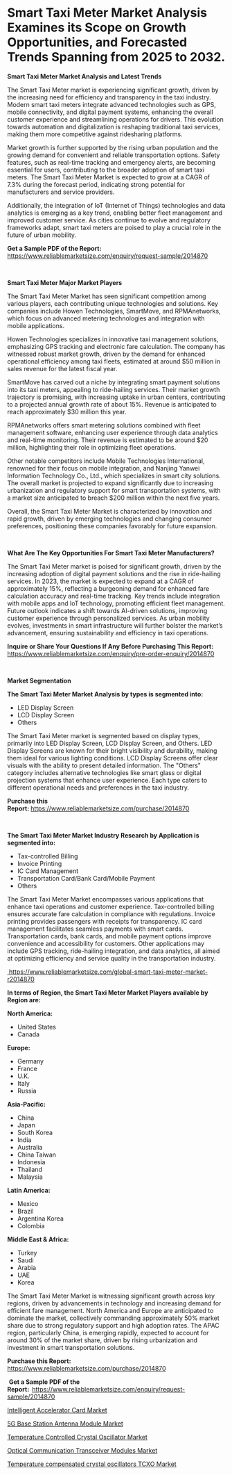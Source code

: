 <p><h1>Smart Taxi Meter Market Analysis Examines its Scope on Growth Opportunities, and Forecasted Trends Spanning from 2025 to 2032.</h1></p><p><strong>Smart Taxi Meter Market Analysis and Latest Trends</strong></p>
<p><p>The Smart Taxi Meter market is experiencing significant growth, driven by the increasing need for efficiency and transparency in the taxi industry. Modern smart taxi meters integrate advanced technologies such as GPS, mobile connectivity, and digital payment systems, enhancing the overall customer experience and streamlining operations for drivers. This evolution towards automation and digitalization is reshaping traditional taxi services, making them more competitive against ridesharing platforms.</p><p>Market growth is further supported by the rising urban population and the growing demand for convenient and reliable transportation options. Safety features, such as real-time tracking and emergency alerts, are becoming essential for users, contributing to the broader adoption of smart taxi meters. The Smart Taxi Meter Market is expected to grow at a CAGR of 7.3% during the forecast period, indicating strong potential for manufacturers and service providers.</p><p>Additionally, the integration of IoT (Internet of Things) technologies and data analytics is emerging as a key trend, enabling better fleet management and improved customer service. As cities continue to evolve and regulatory frameworks adapt, smart taxi meters are poised to play a crucial role in the future of urban mobility.</p></p>
<p><strong>Get a Sample PDF of the Report:&nbsp;</strong> <a href="https://www.reliablemarketsize.com/enquiry/request-sample/2014870?utm_campaign=1895&utm_medium=2&utm_source=Github&utm_content=ia&utm_term=29032025&utm_id=smart-taxi-meter">https://www.reliablemarketsize.com/enquiry/request-sample/2014870</a></p>
<p>&nbsp;</p>
<p><strong>Smart Taxi Meter Major Market Players</strong></p>
<p><p>The Smart Taxi Meter Market has seen significant competition among various players, each contributing unique technologies and solutions. Key companies include Howen Technologies, SmartMove, and RPMAnetworks, which focus on advanced metering technologies and integration with mobile applications. </p><p>Howen Technologies specializes in innovative taxi management solutions, emphasizing GPS tracking and electronic fare calculation. The company has witnessed robust market growth, driven by the demand for enhanced operational efficiency among taxi fleets, estimated at around $50 million in sales revenue for the latest fiscal year.</p><p>SmartMove has carved out a niche by integrating smart payment solutions into its taxi meters, appealing to ride-hailing services. Their market growth trajectory is promising, with increasing uptake in urban centers, contributing to a projected annual growth rate of about 15%. Revenue is anticipated to reach approximately $30 million this year.</p><p>RPMAnetworks offers smart metering solutions combined with fleet management software, enhancing user experience through data analytics and real-time monitoring. Their revenue is estimated to be around $20 million, highlighting their role in optimizing fleet operations.</p><p>Other notable competitors include Mobile Technologies International, renowned for their focus on mobile integration, and Nanjing Yanwei Information Technology Co., Ltd., which specializes in smart city solutions. The overall market is projected to expand significantly due to increasing urbanization and regulatory support for smart transportation systems, with a market size anticipated to breach $200 million within the next five years.</p><p>Overall, the Smart Taxi Meter Market is characterized by innovation and rapid growth, driven by emerging technologies and changing consumer preferences, positioning these companies favorably for future expansion.</p></p>
<p>&nbsp;</p>
<p><strong>What Are The Key Opportunities For Smart Taxi Meter Manufacturers?</strong></p>
<p><p>The Smart Taxi Meter market is poised for significant growth, driven by the increasing adoption of digital payment solutions and the rise in ride-hailing services. In 2023, the market is expected to expand at a CAGR of approximately 15%, reflecting a burgeoning demand for enhanced fare calculation accuracy and real-time tracking. Key trends include integration with mobile apps and IoT technology, promoting efficient fleet management. Future outlook indicates a shift towards AI-driven solutions, improving customer experience through personalized services. As urban mobility evolves, investments in smart infrastructure will further bolster the market’s advancement, ensuring sustainability and efficiency in taxi operations.</p></p>
<p><strong>Inquire or Share Your Questions If Any Before Purchasing This Report:</strong> <a href="https://www.reliablemarketsize.com/enquiry/pre-order-enquiry/2014870?utm_campaign=1895&utm_medium=2&utm_source=Github&utm_content=ia&utm_term=29032025&utm_id=smart-taxi-meter">https://www.reliablemarketsize.com/enquiry/pre-order-enquiry/2014870</a></p>
<p>&nbsp;</p>
<p><strong>Market Segmentation</strong></p>
<p><strong>The Smart Taxi Meter Market Analysis by types is segmented into:</strong></p>
<p><ul><li>LED Display Screen</li><li>LCD Display Screen</li><li>Others</li></ul></p>
<p><p>The Smart Taxi Meter market is segmented based on display types, primarily into LED Display Screen, LCD Display Screen, and Others. LED Display Screens are known for their bright visibility and durability, making them ideal for various lighting conditions. LCD Display Screens offer clear visuals with the ability to present detailed information. The "Others" category includes alternative technologies like smart glass or digital projection systems that enhance user experience. Each type caters to different operational needs and preferences in the taxi industry.</p></p>
<p><strong>Purchase this Report:&nbsp;</strong><a href="https://www.reliablemarketsize.com/purchase/2014870?utm_campaign=1895&utm_medium=2&utm_source=Github&utm_content=ia&utm_term=29032025&utm_id=smart-taxi-meter">https://www.reliablemarketsize.com/purchase/2014870</a></p>
<p>&nbsp;</p>
<p><strong>The Smart Taxi Meter Market Industry Research by Application is segmented into:</strong></p>
<p><ul><li>Tax-controlled Billing</li><li>Invoice Printing</li><li>IC Card Management</li><li>Transportation Card/Bank Card/Mobile Payment</li><li>Others</li></ul></p>
<p><p>The Smart Taxi Meter Market encompasses various applications that enhance taxi operations and customer experience. Tax-controlled billing ensures accurate fare calculation in compliance with regulations. Invoice printing provides passengers with receipts for transparency. IC card management facilitates seamless payments with smart cards. Transportation cards, bank cards, and mobile payment options improve convenience and accessibility for customers. Other applications may include GPS tracking, ride-hailing integration, and data analytics, all aimed at optimizing efficiency and service quality in the transportation industry.</p></p>
<p><a href="https://www.reliablemarketsize.com/global-smart-taxi-meter-market-r2014870?utm_campaign=1895&utm_medium=2&utm_source=Github&utm_content=ia&utm_term=29032025&utm_id=smart-taxi-meter">&nbsp;https://www.reliablemarketsize.com/global-smart-taxi-meter-market-r2014870</a></p>
<p><strong>In terms of Region, the Smart Taxi Meter Market Players available by Region are:</strong></p>
<p>
    <p> <strong> North America: </strong>
        <ul>
            <li>United States</li>
            <li>Canada</li>
        </ul>
        </p> 
    <p> <strong> Europe: </strong>
        <ul>
            <li>Germany</li>
            <li>France</li>
            <li>U.K.</li>
            <li>Italy</li>
            <li>Russia</li>
        </ul>
        </p> 
    <p> <strong> Asia-Pacific: </strong>
        <ul>
            <li>China</li>
            <li>Japan</li>
            <li>South Korea</li>
            <li>India</li>
            <li>Australia</li>
            <li>China Taiwan</li>
            <li>Indonesia</li>
            <li>Thailand</li>
            <li>Malaysia</li>
        </ul>
        </p> 
    <p> <strong> Latin America: </strong>
        <ul>
            <li>Mexico</li>
            <li>Brazil</li>
            <li>Argentina Korea</li>
            <li>Colombia</li>
        </ul>
        </p> 
    <p> <strong> Middle East & Africa: </strong>
        <ul>
            <li>Turkey</li>
            <li>Saudi</li>
            <li>Arabia</li>
            <li>UAE</li>
            <li>Korea</li>
        </ul>
    </p>
    </p>
<p><p>The Smart Taxi Meter Market is witnessing significant growth across key regions, driven by advancements in technology and increasing demand for efficient fare management. North America and Europe are anticipated to dominate the market, collectively commanding approximately 50% market share due to strong regulatory support and high adoption rates. The APAC region, particularly China, is emerging rapidly, expected to account for around 30% of the market share, driven by rising urbanization and investment in smart transportation solutions.</p></p>
<p><strong>Purchase this Report: </strong><a href="https://www.reliablemarketsize.com/purchase/2014870?utm_campaign=1895&utm_medium=2&utm_source=Github&utm_content=ia&utm_term=29032025&utm_id=smart-taxi-meter">https://www.reliablemarketsize.com/purchase/2014870</a></p>
<p>&nbsp;<strong>Get a Sample PDF of the Report:&nbsp;&nbsp;</strong><a href="https://www.reliablemarketsize.com/enquiry/request-sample/2014870?utm_campaign=1895&utm_medium=2&utm_source=Github&utm_content=ia&utm_term=29032025&utm_id=smart-taxi-meter">https://www.reliablemarketsize.com/enquiry/request-sample/2014870</a></p>
<p><strong></strong></p>
<p><p><a href="https://github.com/salkidtodo/Market-Research-Report-List-1/blob/main/intelligent-accelerator-card-market.md?utm_campaign=1895&utm_medium=2&utm_source=Github&utm_content=ia&utm_term=29032025&utm_id=smart-taxi-meter">Intelligent Accelerator Card Market</a></p><p><a href="https://github.com/eleussabra/Market-Research-Report-List-1/blob/main/5g-base-station-antenna-module-market.md?utm_campaign=1895&utm_medium=2&utm_source=Github&utm_content=ia&utm_term=29032025&utm_id=smart-taxi-meter">5G Base Station Antenna Module Market</a></p><p><a href="https://github.com/oduorsarath9/Market-Research-Report-List-1/blob/main/temperature-controlled-crystal-oscillator-market.md?utm_campaign=1895&utm_medium=2&utm_source=Github&utm_content=ia&utm_term=29032025&utm_id=smart-taxi-meter">Temperature Controlled Crystal Oscillator Market</a></p><p><a href="https://github.com/ildyduedu/Market-Research-Report-List-1/blob/main/optical-communication-transceiver-modules-market.md?utm_campaign=1895&utm_medium=2&utm_source=Github&utm_content=ia&utm_term=29032025&utm_id=smart-taxi-meter">Optical Communication Transceiver Modules Market</a></p><p><a href="https://github.com/diosohusch6x/Market-Research-Report-List-1/blob/main/temperature-compensated-crystal-oscillators-tcxo-market.md?utm_campaign=1895&utm_medium=2&utm_source=Github&utm_content=ia&utm_term=29032025&utm_id=smart-taxi-meter">Temperature compensated crystal oscillators TCXO Market</a></p></p>